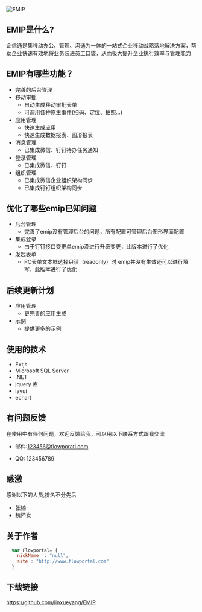 ![EMIP](https://raw.githubusercontent.com/linxueyang/EMIP/master/EMIP/Web/YZSoft%24Boot/images/logo.png "EMIP")

## EMIP是什么?
企信通是集移动办公、管理、沟通为一体的一站式企业移动战略落地解决方案，帮助企业快速有效地将业务装进员工口袋，从而极大提升企业执行效率与管理能力
## EMIP有哪些功能？
* 完善的后台管理
* 移动审批
    *  自动生成移动审批表单
    *  可调用各种原生事件(扫码、定位、拍照...)
* 应用管理
    *  快速生成应用
    *  快速生成数据报表、图形报表
* 消息管理
    *  已集成微信、钉钉待办任务通知
* 登录管理
    *  已集成微信、钉钉
* 组织管理
    *  已集成微信企业组织架构同步
    *  已集成钉钉组织架构同步

## 优化了哪些emip已知问题
* 后台管理
    * 完善了emip没有管理后台的问题，所有配置可管理后台图形界面配置
* 集成登录
    *  由于钉钉接口变更单emip没进行升级变更，此版本进行了优化
* 发起表单
   * PC表单文本框选择只读（readonly）时 emip并没有生效还可以进行填写，此版本进行了优化

## 后续更新计划

* 应用管理
    *  更完善的应用生成
* 示例
    *  提供更多的示例

## 使用的技术
 * Extjs 
 * Microsoft SQL Server
 * .NET
 * jquery 库
 * layui
 * echart

## 有问题反馈
在使用中有任何问题，欢迎反馈给我，可以用以下联系方式跟我交流

* 邮件:123456@flowporatl.com

* QQ: 123456789

## 感激
感谢以下的人员,排名不分先后
* 张楠
* 魏怀发

## 关于作者
```javascript
  var Flowportal= {
    nickName  : "null",
    site : "http://www.flowportal.com"
  }
```
## 下载链接
https://github.com/linxueyang/EMIP
